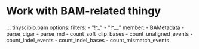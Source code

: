 # Work with BAM-related thingy

::: tinyscibio.bam
    options:
        filters:
            - "!^_"
            - "!^__"
        member:
            - BAMetadata
            - parse_cigar
            - parse_md
            - count_soft_clip_bases
            - count_unaligned_events
            - count_indel_events
            - count_indel_bases
            - count_mismatch_events
